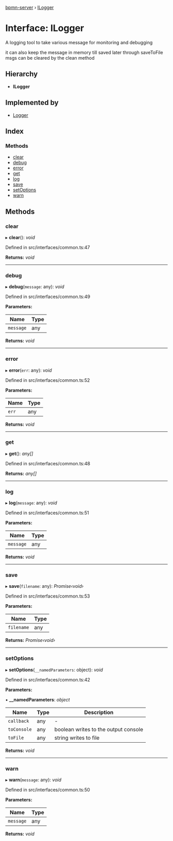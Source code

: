 [bpmn-server](../README.md) › [ILogger](ilogger.md)

# Interface: ILogger

A logging tool to take various message for monitoring and debugging

it can also keep the message in memory till saved later through saveToFile
msgs can be cleared by the clean method

## Hierarchy

* **ILogger**

## Implemented by

* [Logger](../classes/logger.md)

## Index

### Methods

* [clear](ilogger.md#clear)
* [debug](ilogger.md#debug)
* [error](ilogger.md#error)
* [get](ilogger.md#get)
* [log](ilogger.md#log)
* [save](ilogger.md#save)
* [setOptions](ilogger.md#setoptions)
* [warn](ilogger.md#warn)

## Methods

###  clear

▸ **clear**(): *void*

Defined in src/interfaces/common.ts:47

**Returns:** *void*

___

###  debug

▸ **debug**(`message`: any): *void*

Defined in src/interfaces/common.ts:49

**Parameters:**

Name | Type |
------ | ------ |
`message` | any |

**Returns:** *void*

___

###  error

▸ **error**(`err`: any): *void*

Defined in src/interfaces/common.ts:52

**Parameters:**

Name | Type |
------ | ------ |
`err` | any |

**Returns:** *void*

___

###  get

▸ **get**(): *any[]*

Defined in src/interfaces/common.ts:48

**Returns:** *any[]*

___

###  log

▸ **log**(`message`: any): *void*

Defined in src/interfaces/common.ts:51

**Parameters:**

Name | Type |
------ | ------ |
`message` | any |

**Returns:** *void*

___

###  save

▸ **save**(`filename`: any): *Promise‹void›*

Defined in src/interfaces/common.ts:53

**Parameters:**

Name | Type |
------ | ------ |
`filename` | any |

**Returns:** *Promise‹void›*

___

###  setOptions

▸ **setOptions**(`__namedParameters`: object): *void*

Defined in src/interfaces/common.ts:42

**Parameters:**

▪ **__namedParameters**: *object*

Name | Type | Description |
------ | ------ | ------ |
`callback` | any | - |
`toConsole` | any | boolean  writes to the output console |
`toFile` | any | string writes to file   |

**Returns:** *void*

___

###  warn

▸ **warn**(`message`: any): *void*

Defined in src/interfaces/common.ts:50

**Parameters:**

Name | Type |
------ | ------ |
`message` | any |

**Returns:** *void*
